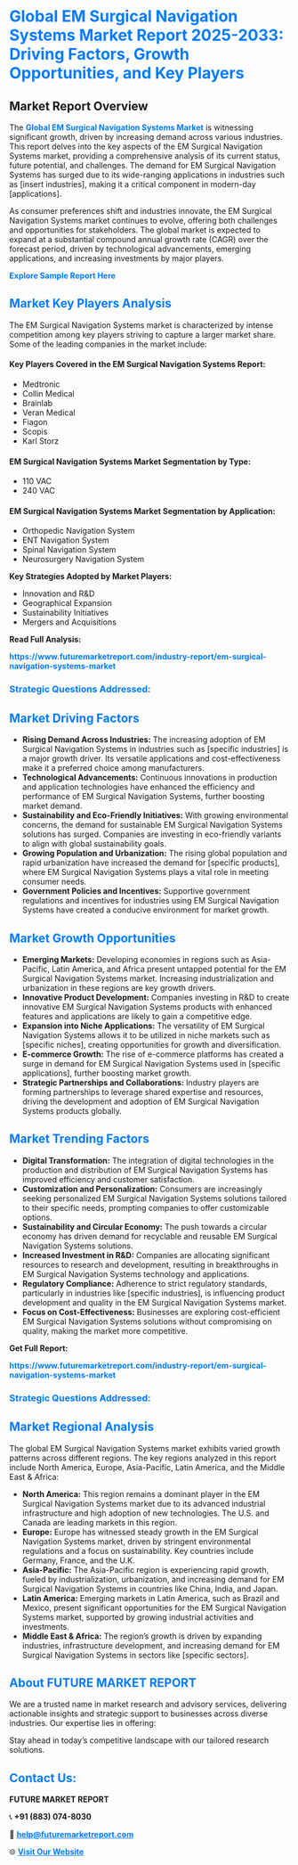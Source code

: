 <h1 style="color: #007BFF;">Global EM Surgical Navigation Systems Market Report 2025-2033: Driving Factors, Growth Opportunities, and Key Players</h1>

<section id="overview">
<h2>Market Report Overview</h2>
<p>The <a href="https://www.futuremarketreport.com/industry-report/em-surgical-navigation-systems-market" style="color: #007BFF; text-decoration: none;"><strong>Global EM Surgical Navigation Systems Market</strong></a> is witnessing significant growth, driven by increasing demand across various industries. This report delves into the key aspects of the EM Surgical Navigation Systems market, providing a comprehensive analysis of its current status, future potential, and challenges. The demand for EM Surgical Navigation Systems has surged due to its wide-ranging applications in industries such as [insert industries], making it a critical component in modern-day [applications].</p>
<p>As consumer preferences shift and industries innovate, the EM Surgical Navigation Systems market continues to evolve, offering both challenges and opportunities for stakeholders. The global market is expected to expand at a substantial compound annual growth rate (CAGR) over the forecast period, driven by technological advancements, emerging applications, and increasing investments by major players.</p>
</section>

<section id="overview">
<p><a href="https://www.futuremarketreport.com/request-sample/reportId=77827" style="color: #007BFF; text-decoration: none;"><strong>Explore Sample Report Here</strong></a></p>
</section>

<section id="key-players">
<h2 style="color: #007BFF;">Market Key Players Analysis</h2>
<p>The EM Surgical Navigation Systems market is characterized by intense competition among key players striving to capture a larger market share. Some of the leading companies in the market include:</p>
<h4>Key Players Covered in the EM Surgical Navigation Systems Report:</h4>
<ul><li>Medtronic</li><li>Collin Medical</li><li>Brainlab</li><li>Veran Medical</li><li>Fiagon</li><li>Scopis</li><li>Karl Storz</li></ul>
<h4>EM Surgical Navigation Systems Market Segmentation by Type:</h4>
<ul><li>110 VAC</li><li>240 VAC</li></ul>

<h4>EM Surgical Navigation Systems Market Segmentation by Application:</h4>
<ul><li>Orthopedic Navigation System</li><li>ENT Navigation System</li><li>Spinal Navigation System</li><li>Neurosurgery Navigation System</li></ul>
<p><strong>Key Strategies Adopted by Market Players:</strong></p>
<ul>
<li>Innovation and R&D</li>
<li>Geographical Expansion</li>
<li>Sustainability Initiatives</li>
<li>Mergers and Acquisitions</li>
</ul>
</section>

<section>
<p><strong>Read Full Analysis: </strong></p><a href="https://www.futuremarketreport.com/industry-report/em-surgical-navigation-systems-market" style="color: #007BFF; text-decoration: none;"><strong>https://www.futuremarketreport.com/industry-report/em-surgical-navigation-systems-market</strong></a>
<h3 style="color: #007BFF;">Strategic Questions Addressed:</h3>
</section>

<section id="driving-factors">
<h2 style="color: #007BFF;">Market Driving Factors</h2>
<ul>
<li><strong>Rising Demand Across Industries:</strong> The increasing adoption of EM Surgical Navigation Systems in industries such as [specific industries] is a major growth driver. Its versatile applications and cost-effectiveness make it a preferred choice among manufacturers.</li>
<li><strong>Technological Advancements:</strong> Continuous innovations in production and application technologies have enhanced the efficiency and performance of EM Surgical Navigation Systems, further boosting market demand.</li>
<li><strong>Sustainability and Eco-Friendly Initiatives:</strong> With growing environmental concerns, the demand for sustainable EM Surgical Navigation Systems solutions has surged. Companies are investing in eco-friendly variants to align with global sustainability goals.</li>
<li><strong>Growing Population and Urbanization:</strong> The rising global population and rapid urbanization have increased the demand for [specific products], where EM Surgical Navigation Systems plays a vital role in meeting consumer needs.</li>
<li><strong>Government Policies and Incentives:</strong> Supportive government regulations and incentives for industries using EM Surgical Navigation Systems have created a conducive environment for market growth.</li>
</ul>
</section>

<section id="growth-opportunities">
<h2 style="color: #007BFF;">Market Growth Opportunities</h2>
<ul>
<li><strong>Emerging Markets:</strong> Developing economies in regions such as Asia-Pacific, Latin America, and Africa present untapped potential for the EM Surgical Navigation Systems market. Increasing industrialization and urbanization in these regions are key growth drivers.</li>
<li><strong>Innovative Product Development:</strong> Companies investing in R&D to create innovative EM Surgical Navigation Systems products with enhanced features and applications are likely to gain a competitive edge.</li>
<li><strong>Expansion into Niche Applications:</strong> The versatility of EM Surgical Navigation Systems allows it to be utilized in niche markets such as [specific niches], creating opportunities for growth and diversification.</li>
<li><strong>E-commerce Growth:</strong> The rise of e-commerce platforms has created a surge in demand for EM Surgical Navigation Systems used in [specific applications], further boosting market growth.</li>
<li><strong>Strategic Partnerships and Collaborations:</strong> Industry players are forming partnerships to leverage shared expertise and resources, driving the development and adoption of EM Surgical Navigation Systems products globally.</li>
</ul>
</section>

<section id="trending-factors">
<h2 style="color: #007BFF;">Market Trending Factors</h2>
<ul>
<li><strong>Digital Transformation:</strong> The integration of digital technologies in the production and distribution of EM Surgical Navigation Systems has improved efficiency and customer satisfaction.</li>
<li><strong>Customization and Personalization:</strong> Consumers are increasingly seeking personalized EM Surgical Navigation Systems solutions tailored to their specific needs, prompting companies to offer customizable options.</li>
<li><strong>Sustainability and Circular Economy:</strong> The push towards a circular economy has driven demand for recyclable and reusable EM Surgical Navigation Systems solutions.</li>
<li><strong>Increased Investment in R&D:</strong> Companies are allocating significant resources to research and development, resulting in breakthroughs in EM Surgical Navigation Systems technology and applications.</li>
<li><strong>Regulatory Compliance:</strong> Adherence to strict regulatory standards, particularly in industries like [specific industries], is influencing product development and quality in the EM Surgical Navigation Systems market.</li>
<li><strong>Focus on Cost-Effectiveness:</strong> Businesses are exploring cost-efficient EM Surgical Navigation Systems solutions without compromising on quality, making the market more competitive.</li>
</ul>
</section>

<section>
<p><strong>Get Full Report: </strong></p><a href="https://www.futuremarketreport.com/industry-report/em-surgical-navigation-systems-market" style="color: #007BFF; text-decoration: none;"><strong>https://www.futuremarketreport.com/industry-report/em-surgical-navigation-systems-market</strong></a>
<h3 style="color: #007BFF;">Strategic Questions Addressed:</h3>
</section>


<section id="regional-analysis">
<h2 style="color: #007BFF;">Market Regional Analysis</h2>
<p>The global EM Surgical Navigation Systems market exhibits varied growth patterns across different regions. The key regions analyzed in this report include North America, Europe, Asia-Pacific, Latin America, and the Middle East & Africa:</p>
<ul>
<li><strong>North America:</strong> This region remains a dominant player in the EM Surgical Navigation Systems market due to its advanced industrial infrastructure and high adoption of new technologies. The U.S. and Canada are leading markets in this region.</li>
<li><strong>Europe:</strong> Europe has witnessed steady growth in the EM Surgical Navigation Systems market, driven by stringent environmental regulations and a focus on sustainability. Key countries include Germany, France, and the U.K.</li>
<li><strong>Asia-Pacific:</strong> The Asia-Pacific region is experiencing rapid growth, fueled by industrialization, urbanization, and increasing demand for EM Surgical Navigation Systems in countries like China, India, and Japan.</li>
<li><strong>Latin America:</strong> Emerging markets in Latin America, such as Brazil and Mexico, present significant opportunities for the EM Surgical Navigation Systems market, supported by growing industrial activities and investments.</li>
<li><strong>Middle East & Africa:</strong> The region’s growth is driven by expanding industries, infrastructure development, and increasing demand for EM Surgical Navigation Systems in sectors like [specific sectors].</li>
</ul>
</section>

<footer>
<h2 style="color: #007BFF;">About FUTURE MARKET REPORT</h2>
<p>We are a trusted name in market research and advisory services, delivering actionable insights and strategic support to businesses across diverse industries. Our expertise lies in offering:</p>

<p>Stay ahead in today’s competitive landscape with our tailored research solutions.</p>

<h2 style="color: #007BFF;">Contact Us:</h2>
<p><strong>FUTURE MARKET REPORT</strong></p>
<p>📞 <strong>+91 (883) 074-8030</strong></p>
<p>📧 <strong><a href="mailto:help@futuremarketreport.com" style="color: #007BFF;">help@futuremarketreport.com</a></strong></p>
<p>🌐 <strong><a href="https://www.futuremarketreport.com/" style="color: #007BFF;">Visit Our Website</a></strong></p>
</footer>